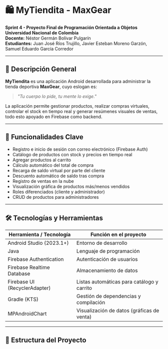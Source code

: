# 🛍️ MyTiendita - MaxGear

**Sprint 4 - Proyecto Final de Programación Orientada a Objetos**  
**Universidad Nacional de Colombia**  
**Docente:** Néstor Germán Bolívar Pulgarín  
**Estudiantes:** Juan José Ríos Trujillo, Javier Esteban Moreno Garzón, Samuel Eduardo García Corredor  

---

## 📌 Descripción General

**MyTiendita** es una aplicación Android desarrollada para administrar la tienda deportiva **MaxGear**, cuyo eslogan es:  
> *"Tu cuerpo lo pide, tu mente lo exige."*

La aplicación permite gestionar productos, realizar compras virtuales, controlar el stock en tiempo real y generar resúmenes visuales de ventas, todo esto apoyado en Firebase como backend.

---

## 🚀 Funcionalidades Clave

- Registro e inicio de sesión con correo electrónico (Firebase Auth)
- Catálogo de productos con stock y precios en tiempo real
- Agregar productos al carrito
- Cálculo automático del total de compra
- Recarga de saldo virtual por parte del cliente
- Descuento automático de saldo tras compra
- Registro de ventas en la nube
- Visualización gráfica de productos más/menos vendidos
- Roles diferenciados (cliente y administrador)
- CRUD de productos para administradores

---

## 🛠️ Tecnologías y Herramientas

| Herramienta / Tecnología     | Función en el proyecto                      |
|-----------------------------|---------------------------------------------|
| Android Studio (2023.1+)    | Entorno de desarrollo                       |
| Java                        | Lenguaje de programación                    |
| Firebase Authentication     | Autenticación de usuarios                   |
| Firebase Realtime Database  | Almacenamiento de datos                     |
| Firebase UI (RecyclerAdapter) | Listas automáticas para catálogo y carrito |
| Gradle (KTS)                | Gestión de dependencias y compilación       |
| MPAndroidChart              | Visualización de datos (gráficas de venta)  |

---

## 🧱 Estructura del Proyecto

